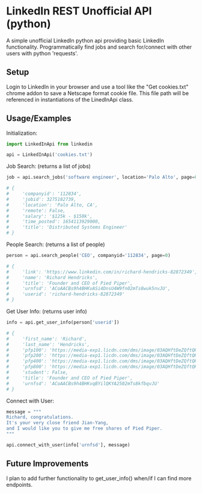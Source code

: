
# LinkedIn REST Unofficial API (python)

A simple unofficial LinkedIn python api providing basic LinkedIn functionality.
Programmatically find jobs and search for/connect with other users with python 'requests'.


## Setup

Login to LinkedIn in your browser and use a tool like the "Get cookies.txt" chrome addon to save a Netscape format cookie file. 
This file path will be referenced in instantiations of the LinedInApi class.


## Usage/Examples

Initialization:
```python
import LinkedInApi from linkedin

api = LinkedInApi('cookies.txt')
```
Job Search: (returns a list of jobs)
```python
job = api.search_jobs('software engineer', location='Palo Alto', page=0)[0]

# {
#     'companyid': '112834',
#     'jobid': 3275182739,
#     'location': 'Palo Alto, CA',
#     'remote': False,
#     'salary': '$125k - $150k',
#     'time_posted': 1654113929000,
#     'title': 'Distributed Systems Engineer'
# }
```
People Search: (returns a list of people)
```python
person = api.search_people('CEO', companyid='112834', page=0)

# {
#     'link': 'https://www.linkedin.com/in/richard-hendricks-82872349',
#     'name': 'Richard Hendricks',
#     'title': 'Founder and CEO of Pied Piper',
#     'urnfsd': 'ACoAACBs9h4BHKvASi4DnsU4W9fn02mTs8wuk5nvJU',
#     'userid': 'richard-hendricks-82872349'
# }
```
Get User Info: (returns user info)
```python
info = api.get_user_info(person['userid'])

# {
#     'first_name': 'Richard',
#     'last_name': 'Hendricks',
#     'pfp100': 'https://media-exp1.licdn.com/dms/image/03AQHftDeZQftQHftMe/profile-displayphoto-shrink_100_100/0/1898320000009?e=144571200&v=beta&t=vF1EaA8FMkT_RTrIA-q_B7RZ-svj6Hgux0FbA',
#     'pfp200': 'https://media-exp1.licdn.com/dms/image/03AQHftDeZQftQHftMe/profile-displayphoto-shrink_200_200/0/1898320000009?e=144571200&v=beta&t=Jix-vbQlA8FMkT_RTrIA8QkA8FMkT_RTrIAuM',
#     'pfp400': 'https://media-exp1.licdn.com/dms/image/03AQHftDeZQftQHftMe/profile-displayphoto-shrink_400_400/0/1898320000009?e=144571200&v=beta&t=gR5SLOPyoc-j6Hgux0diiizHQPTjBm5xuwss6',
#     'pfp800': 'https://media-exp1.licdn.com/dms/image/03AQHftDeZQftQHftMe/profile-displayphoto-shrink_800_800/0/1898320000009?e=144571200&v=beta&t=FVxBXGaUkQKjBm5Pyoc-j6HguxeImMY89vKf0',
#     'student': False,
#     'title': 'Founder and CEO of Pied Piper',
#     'urnfsd': 'ACoAACBs9h4BHKvqBYilQKYA2502mTs8kfbqvJU'
# }
```
Connect with User:
```python
message = """
Richard, congratulations. 
It's your very close friend Jian-Yang, 
and I would like you to give me free shares of Pied Piper.
"""

api.connect_with_user(info['urnfsd'], message)
```



## Future Improvements

I plan to add further functionality to get_user_info() when/if I can find more endpoints.


